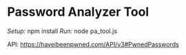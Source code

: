 # Password Analyzer Tool

*Setup:* npm install
*Run:* node pa_tool.js

API: https://haveibeenpwned.com/API/v3#PwnedPasswords